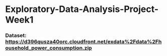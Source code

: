 # Exploratory-Data-Analysis-Project-Week1
### Dataset: https://d396qusza40orc.cloudfront.net/exdata%2Fdata%2Fhousehold_power_consumption.zip
